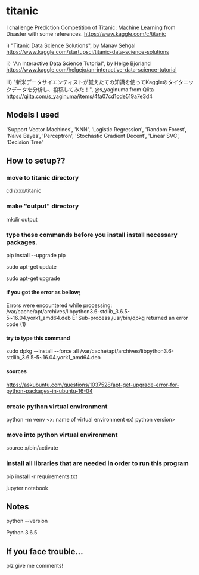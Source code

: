 # titanic
I challenge Prediction Competition of Titanic: Machine Learning from Disaster with some references.
https://www.kaggle.com/c/titanic

i) "Titanic Data Science Solutions", by Manav Sehgal
https://www.kaggle.com/startupsci/titanic-data-science-solutions

ii) "An Interactive Data Science Tutorial", by Helge Bjorland
https://www.kaggle.com/helgejo/an-interactive-data-science-tutorial

iii) "新米データサイエンティストが覚えたての知識を使ってKaggleのタイタニックデータを分析し、投稿してみた！", @s_yaginuma from Qiita
https://qiita.com/s_yaginuma/items/4fa07cd1cde519a7e3d4


## Models I used

'Support Vector Machines', 
'KNN', 
'Logistic Regression',
'Random Forest', 
'Naive Bayes', 
'Perceptron', 
'Stochastic Gradient Decent', 
'Linear SVC', 
'Decision Tree'


## How to setup??

### move to titanic directory
cd /xxx/titanic

### make "output" directory
mkdir output

### type these commands before you install install necessary packages.
pip install --upgrade pip

sudo apt-get update

sudo apt-get upgrade

#### if you got the error as bellow;
Errors were encountered while processing:
/var/cache/apt/archives/libpython3.6-stdlib_3.6.5-5~16.04.york1_amd64.deb
E: Sub-process /usr/bin/dpkg returned an error code (1)
#### try to type this command
sudo dpkg --install --force all /var/cache/apt/archives/libpython3.6-stdlib_3.6.5-5~16.04.york1_amd64.deb
#### sources
https://askubuntu.com/questions/1037528/apt-get-upgrade-error-for-python-packages-in-ubuntu-16-04

### create python virtual environment
python -m venv <x: name of virtual environment ex) python version>

### move into python virtual environment
source x/bin/activate

### install all libraries that are needed in order to run this program
pip install -r requirements.txt

jupyter notebook

## Notes
python --version

Python 3.6.5

## If you face trouble...
plz give me comments!

